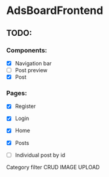 # AdsBoardFrontend

## TODO: 
### Components: 
- [X] Navigation bar
- [ ] Post preview
- [X] Post
### Pages:
- [X] Register
- [X] Login
- [X] Home
- [X] Posts
- [ ] Individual post by id


Category filter
CRUD
IMAGE UPLOAD

